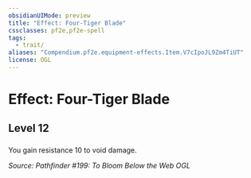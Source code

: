 ```yaml
---
obsidianUIMode: preview
title: "Effect: Four-Tiger Blade"
cssclasses: pf2e,pf2e-spell
tags:
  - trait/
aliases: "Compendium.pf2e.equipment-effects.Item.V7cIpoJL9Zm4TiUT"
license: OGL
---
```

# Effect: Four-Tiger Blade
## Level 12
### 






You gain resistance 10 to void damage.

*Source: Pathfinder #199: To Bloom Below the Web*
*OGL*